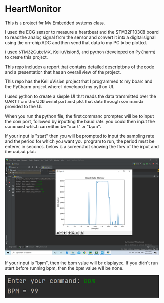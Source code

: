 # HeartMonitor

This is a project for My Embedded systems class.

I used the ECG sensor to measure a heartbeat and the STM32F103C8 board to read the analog signal from the sensor and convert it into a digital signal using the on-chip ADC and then send that data to my PC to be plotted.

I used STM32CubeMX, Keil uVision5, and python (developed on PyCharm) to create this project.

This repo includes a report that contains detailed descriptions of the code and a presentation that has an overall view of the project. 

This repo has the Keil uVision project that I programmed to my board and the PyCharm project where I developed my python UI.

I used python to create a simple UI that reads the data transmitted over the UART from the USB serial port and plot that data through commands provided to the UI.

When you run the python file, the first command prompted will be to input the com port, followed by inputting the baud rate. you could then input the command which can either be "start" or "bpm". 

If your input is "start" then you will be prompted to input the sampling rate and the period for which you want you program to run, the period must be entered in seconds. below is a screenshot showing the flow of the input and the output plot:

![Image of Yaktocat](https://github.com/noha158/HeartMonitor/blob/master/images/pic1.png)

If your input is "bpm", then the bpm value will be displayed. If you didn't run start before running bpm, then the bpm value will be none.

![Image of Yaktocat](https://github.com/noha158/HeartMonitor/blob/master/images/pic2.png)
